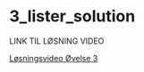 # 3_lister_solution

LINK TIL LØSNING VIDEO

<a href="https://cbs.cloud.panopto.eu/Panopto/Pages/Viewer.aspx?id=ecbf3be5-9e5d-4929-8a2e-ada70099e0ab
" target="_blank">Løsningsvideo Øvelse 3</a>